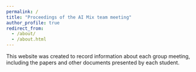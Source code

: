 ```yaml
---
permalink: /
title: "Proceedings of the AI Mix team meeting"
author_profile: true
redirect_from: 
  - /about/
  - /about.html
---
```


This website was created to record information about each group meeting, including the papers and other documents presented by each student.
